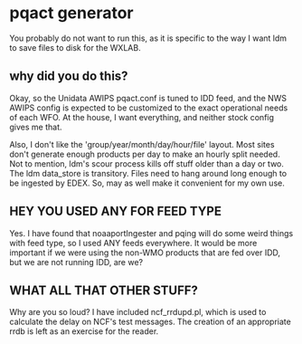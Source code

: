 
pqact generator
===============

You probably do not want to run this, as it is specific to the way I want ldm
to save files to disk for the WXLAB.

why did you do this?
--------------------

Okay, so the Unidata AWIPS pqact.conf is tuned to IDD feed, and the NWS AWIPS
config is expected to be customized to the exact operational needs of each WFO.
At the house, I want everything, and neither stock config gives me that.

Also, I don't like the 'group/year/month/day/hour/file' layout.  Most sites
don't generate enough products per day to make an hourly split needed.  Not
to mention, ldm's scour process kills off stuff older than a day or two.  The
ldm data_store is transitory.  Files need to hang around long enough to be
ingested by EDEX.  So, may as well make it convenient for my own use.


HEY YOU USED ANY FOR FEED TYPE
------------------------------

Yes.  I have found that noaaportIngester and pqing will do some weird things
with feed type, so I used ANY feeds everywhere.  It would be more important
if we were using the non-WMO products that are fed over IDD, but we are not
running IDD, are we?

WHAT ALL THAT OTHER STUFF?
--------------------------

Why are you so loud?  I have included ncf_rrdupd.pl, which is used to calculate
the delay on NCF's test messages.  The creation of an appropriate rrdb is left
as an exercise for the reader.
